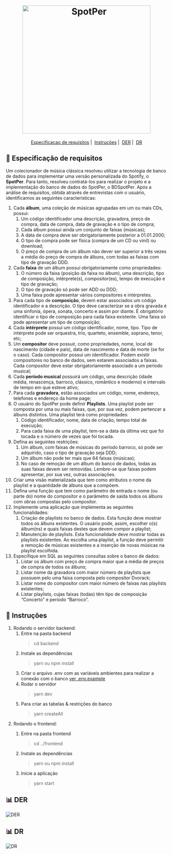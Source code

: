 <h1 align="center">
  <img alt="SpotPer" title="SpotPer" src="https://uploaddeimagens.com.br/images/002/472/517/original/spotper.png?1572625611" width="400px" />
</h1>

<p align = "center">
   <a href="#memo-especificação-de-requisitos">Especificacao de requisitos</a>&nbsp;|&nbsp;
   <a href="#bookmark_tabs-instruções">Instruções</a>&nbsp;|&nbsp;
   <a href="#bar_chart-der">DER</a>&nbsp;|&nbsp;
   <a href="#bar_chart-dr">DR</a>
</p>

## :memo: Especificação de requisitos
Um colecionador de música clássica resolveu utilizar a tecnologia de banco de dados
para implementar uma versão personalizada do Spotify, o **SpotPer**. Para tanto,
resolveu contratá-los para realizar o projeto e a implementação do banco de dados do
SpotPer, o BDSpotPer. Após a análise de requisitos, obtida através de entrevistas com o
usuário, identificamos as seguintes características:
1. Cada **álbum**, uma coleção de músicas agrupadas em um ou mais CDs,
possui:
   1. Um código identificador uma descrição, gravadora, preço de compra, data
de compra, data de gravação e o tipo de compra;
   1. Cada álbum possui ainda um conjunto de faixas (músicas);
   1. A data de compra deve ser obrigatoriamente posterior a 01.01.2000;
   1. O tipo de compra pode ser física (compra de um CD ou vinil) ou download;
   1. O preço de compra de um álbum não dever ser superior a três vezes a
média do preço de compra de álbuns, com todas as faixas com tipo de
gravação DDD.
1. Cada **faixa** de um álbum possui obrigatoriamente como propriedades:
   1. O número da faixa (posição da faixa no álbum), uma descrição, tipo de
composição, intérprete(s), compositor(es), tempo de execução e tipo de
gravação;
   1. O tipo de gravação só pode ser ADD ou DDD;
   1. Uma faixa pode apresentar vários compositores e intérpretes.
1. Para cada tipo de **composição**, devem estar associados um código
identificador e a descrição. O tipo deve caracterizar se a obra gravada é uma
sinfonia, ópera, sonata, concerto e assim por diante. É obrigatório identificar o
tipo de composição para cada faixa existente. Uma faixa só pode apresentar
um tipo de composição;
1. Cada **intérprete** possui um código identificador, nome, tipo. Tipo de intérprete
pode ser orquestra, trio, quarteto, ensemble, soprano, tenor, etc;
1. Um **compositor** deve possuir, como propriedades, nome, local de nascimento
(cidade e país), data de nascimento e data de morte (se for o caso). Cada
compositor possui um identificador. Podem existir compositores no banco de
dados, sem estarem associados a faixas. Cada compositor deve estar
obrigatoriamente associado a um período musical;
1. Cada **período musical** possuirá um código, uma descrição (idade média,
renascença, barroco, clássico, romântico e moderno) e intervalo de tempo em
que esteve ativo;
1. Para cada **gravadora**, estão associados um código, nome, endereço, telefones
e endereço da home page;
1. O usuário do SpotPer pode definir **Playlists**. Uma playlist pode ser composta
por uma ou mais faixas, que, por sua vez, podem pertencer a álbuns distintos.
Uma playlist terá como propriedades:
   1. Código identificador, nome, data de criação, tempo total de execução;
   1. Para cada faixa de uma playlist, tem-se a data da última vez que foi tocada
e o número de vezes que foi tocada.
1. Defina as seguintes restrições:
   1. Um álbum, com faixas de músicas do período barroco, só pode ser adquirido,
caso o tipo de gravação seja DDD;
   1. Um álbum não pode ter mais que 64 faixas (músicas);
   1. No caso de remoção de um álbum do banco de dados, todas as suas faixas
devem ser removidas. Lembre-se que faixas podem apresentar, por sua vez,
outras associações.
1. Criar uma visão materializada que tem como atributos o nome da playlist e a
quantidade de álbuns que a compõem.
1. Defina uma função que tem como parâmetro de entrada o nome (ou parte do)
nome do compositor e o parâmetro de saída todos os álbuns com obras
compostas pelo compositor.
1. Implemente uma aplicação que implementa as seguintes
funcionalidades:
   1. Criação de playlists no banco de dados. Esta função deve mostrar todos os
álbuns existentes. O usuário pode, assim, escolher o(s) álbum(ns) e quais
faixas destes que devem compor a playlist;
   1. Manutenção de playlists. Esta funcionalidade deve mostrar todas as playlists
existentes. Ao escolha uma playlist, a função deve permitir a remoção de
músicas existentes e a inserção de novas músicas na playlist escolhida.
1. Especifique em SQL as seguintes consultas sobre o banco de dados:
   1. Listar os álbum com preço de compra maior que a média de preços de compra
de todos os álbuns;
   1. Listar nome da gravadora com maior número de playlists que possuem pelo
uma faixa composta pelo compositor Dvorack;
   1. Listar nome do compositor com maior número de faixas nas playlists
existentes;
   1. Listar playlists, cujas faixas (todas) têm tipo de composição “Concerto” e
período “Barroco”.

## :bookmark_tabs: Instruções
1. Rodando o servidor backend:
   1. Entre na pasta backend
      > cd backend
   1. Instale as dependências
      > yarn
      ou
      > npm install
   1. Criar o arquivo .env com as variáveis ambientes para realizar a conexão com o banco [ver .env.example](https://github.com/navarrotheus/database-fundamentals-CK0114/blob/backend/backend/.env.example)
   1. Rodar o servidor
      > yarn dev
   1. Para criar as tabelas & restrições do banco
      > yarn createAll
1. Rodando o frontend:
   1. Entre na pasta frontend
      > cd ../frontend
   1. Instale as dependências
      > yarn
      ou
      > npm install
      
   1. Inicie a aplicação
      > yarn start

## :bar_chart: DER
![DER](https://github.com/navarrotheus/database-fundamentals-CK0114/blob/master/DER.jpg)

## :bar_chart: DR
![DR](https://github.com/navarrotheus/database-fundamentals-CK0114/blob/master/DR.jpg)
